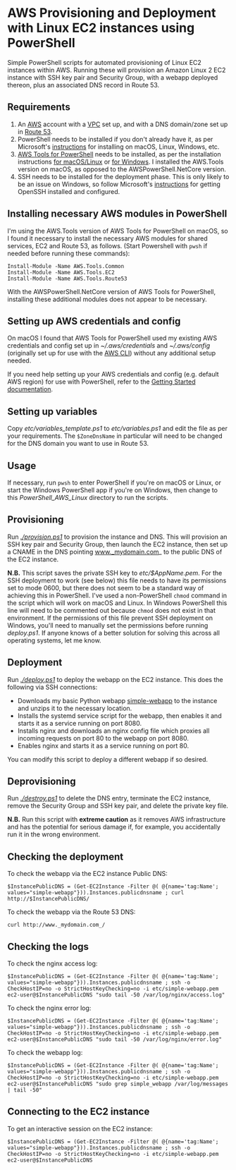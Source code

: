 # AWS Provisioning and Deployment with Linux EC2 instances using PowerShell

Simple PowerShell scripts for automated provisioning of Linux EC2 instances within AWS. Running these will provision an Amazon Linux 2 EC2 instance with SSH key pair and Security Group, with a webapp deployed thereon, plus an associated DNS record in Route 53.

## Requirements

1. An [AWS](https://aws.amazon.com/) account with a [VPC](https://aws.amazon.com/vpc/) set up, and with a DNS domain/zone set up in [Route 53](https://aws.amazon.com/route53/).
1. PowerShell needs to be installed if you don't already have it, as per Microsoft's [instructions](https://docs.microsoft.com/en-us/powershell/scripting/install/installing-powershell) for installing on macOS, Linux, Windows, etc.
1. [AWS Tools for PowerShell](https://aws.amazon.com/powershell/) needs to be installed, as per the installation instructions [for macOS/Linux](https://docs.aws.amazon.com/powershell/latest/userguide/pstools-getting-set-up-linux-mac.html) or [for Windows](https://docs.aws.amazon.com/powershell/latest/userguide/pstools-getting-set-up-windows.html). I installed the AWS.Tools version on macOS, as opposed to the AWSPowerShell.NetCore version.
1. SSH needs to be installed for the deployment phase. This is only likely to be an issue on Windows, so follow Microsoft's [instructions](https://docs.microsoft.com/en-us/windows-server/administration/openssh/openssh_install_firstuse) for getting OpenSSH installed and configured.

## Installing necessary AWS modules in PowerShell

I'm using the AWS.Tools version of AWS Tools for PowerShell on macOS, so I found it necessary to install the necessary AWS modules for shared services, EC2 and Route 53, as follows. (Start Powershell with `pwsh` if needed before running these commands):

    Install-Module -Name AWS.Tools.Common
    Install-Module -Name AWS.Tools.EC2
    Install-Module -Name AWS.Tools.Route53

With the AWSPowerShell.NetCore version of AWS Tools for PowerShell, installing these additional modules does not appear to be necessary.

## Setting up AWS credentials and config

On macOS I found that AWS Tools for PowerShell used my existing AWS credentials and config set up in _~/.aws/credentials_ and _~/.aws/config_ (originally set up for use with the [AWS CLI](https://aws.amazon.com/cli/)) without any additional setup needed. 

If you need help setting up your AWS credentials and config (e.g. default AWS region) for use with PowerShell, refer to the [Getting Started documentation](https://docs.aws.amazon.com/powershell/latest/userguide/pstools-getting-started.html).

## Setting up variables

Copy _etc/variables_template.ps1_ to _etc/variables.ps1_ and edit the file as per your requirements. The `$ZoneDnsName` in particular will need to be changed for the DNS domain you want to use in Route 53.

## Usage

If necessary, run `pwsh` to enter PowerShell if you're on macOS or Linux, or start the Windows PowerShell app if you're on Windows, then change to this _PowerShell_AWS_Linux_ directory to run the scripts.

## Provisioning

Run _[./provision.ps1](provision.ps1)_ to provision the instance and DNS. This will provision an SSH key pair and Security Group, then launch the EC2 instance, then set up a CNAME in the DNS pointing www._mydomain.com_ to the public DNS of the EC2 instance.

**N.B.** This script saves the private SSH key to _etc/$AppName.pem_. For the SSH deployment to work (see below) this file needs to have its permissions set to mode 0600, but there does not seem to be a standard way of achieving this in PowerShell. I've used a non-PowerShell `chmod` command in the script which will work on macOS and Linux.
In Windows PowerShell this line will need to be commented out because `chmod` does not exist in that environment. If the permissions of this file prevent SSH deployment on Windows, you'll need to manually set the permissions before running _deploy.ps1_. If anyone knows of a better solution for solving this across all operating systems, let me know.

## Deployment

Run _[./deploy.ps1](deploy.ps1)_ to deploy the webapp on the EC2 instance. This does the following via SSH connections:

* Downloads my basic Python webapp [simple-webapp](https://github.com/mattbrock/simple_webapp) to the instance and unzips it to the necessary location.
* Installs the systemd service script for the webapp, then enables it and starts it as a service running on port 8080.
* Installs nginx and downloads an nginx config file which proxies all incoming requests on port 80 to the webapp on port 8080.
* Enables nginx and starts it as a service running on port 80.
 
You can modify this script to deploy a different webapp if so desired.

## Deprovisioning

Run _[./destroy.ps1](destroy.ps1)_ to delete the DNS entry, terminate the EC2 instance, remove the Security Group and SSH key pair, and delete the private key file.

**N.B.** Run this script with **extreme caution** as it removes AWS infrastructure and has the potential for serious damage if, for example, you accidentally run it in the wrong environment.

## Checking the deployment

To check the webapp via the EC2 instance Public DNS:

    $InstancePublicDNS = (Get-EC2Instance -Filter @( @{name='tag:Name'; values="simple-webapp"})).Instances.publicdnsname ; curl http://$InstancePublicDNS/

To check the webapp via the Route 53 DNS:

    curl http://www._mydomain.com_/

## Checking the logs

To check the nginx access log:

    $InstancePublicDNS = (Get-EC2Instance -Filter @( @{name='tag:Name'; values="simple-webapp"})).Instances.publicdnsname ; ssh -o CheckHostIP=no -o StrictHostKeyChecking=no -i etc/simple-webapp.pem ec2-user@$InstancePublicDNS "sudo tail -50 /var/log/nginx/access.log"

To check the nginx error log:

    $InstancePublicDNS = (Get-EC2Instance -Filter @( @{name='tag:Name'; values="simple-webapp"})).Instances.publicdnsname ; ssh -o CheckHostIP=no -o StrictHostKeyChecking=no -i etc/simple-webapp.pem ec2-user@$InstancePublicDNS "sudo tail -50 /var/log/nginx/error.log"

To check the webapp log:

    $InstancePublicDNS = (Get-EC2Instance -Filter @( @{name='tag:Name'; values="simple-webapp"})).Instances.publicdnsname ; ssh -o CheckHostIP=no -o StrictHostKeyChecking=no -i etc/simple-webapp.pem ec2-user@$InstancePublicDNS "sudo grep simple_webapp /var/log/messages | tail -50"

## Connecting to the EC2 instance

To get an interactive session on the EC2 instance:

    $InstancePublicDNS = (Get-EC2Instance -Filter @( @{name='tag:Name'; values="simple-webapp"})).Instances.publicdnsname ; ssh -o CheckHostIP=no -o StrictHostKeyChecking=no -i etc/simple-webapp.pem ec2-user@$InstancePublicDNS
